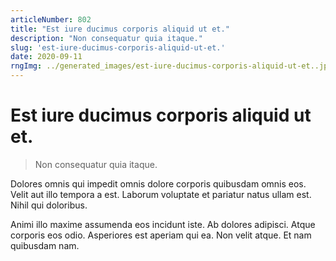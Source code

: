 ```yaml
---
articleNumber: 802
title: "Est iure ducimus corporis aliquid ut et."
description: "Non consequatur quia itaque."
slug: 'est-iure-ducimus-corporis-aliquid-ut-et.'
date: 2020-09-11
rngImg: ../generated_images/est-iure-ducimus-corporis-aliquid-ut-et..jpg
---
```


# Est iure ducimus corporis aliquid ut et.

> Non consequatur quia itaque.

Dolores omnis qui impedit omnis dolore corporis quibusdam omnis eos. Velit aut illo tempora a est. Laborum voluptate et pariatur natus ullam est. Nihil qui doloribus.
 Animi illo maxime assumenda eos incidunt iste. Ab dolores adipisci. Atque corporis eos odio. Asperiores est aperiam qui ea. Non velit atque. Et nam quibusdam nam.
